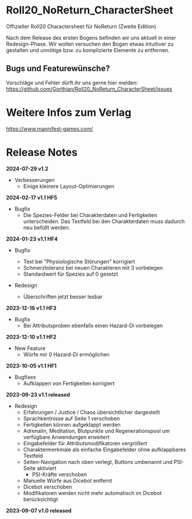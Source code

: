 # Roll20_NoReturn_CharacterSheet
Offizieller Roll20 Charactersheet für NoReturn (Zweite Edition)

Nach dem Release des ersten Bogens befinden wir uns aktuell in einer Redesign-Phase.
Wir wollen versuchen den Bogen etwas intuitiver zu gestalten und unnötige bzw. zu komplizierte Elemente zu entfernen.

## Bugs und Featurewünsche?
Vorschläge und Fehler dürft ihr uns gerne hier melden:
https://github.com/Gorthian/Roll20_NoReturn_CharacterSheet/issues

# Weitere Infos zum Verlag
https://www.mannifest-games.com/

# Release Notes

**2024-07-29 v1.2**

* Verbesserungen
    * Einige kleinere Layout-Optimierungen

**2024-02-17 v1.1 HF5**

* Bugfix
    * Die Spezies-Felder bei Charakterdaten und Fertigkeiten unterscheiden. Das Textfeld bei den Charakterdaten muss dadurch neu befüllt werden.

**2024-01-23 v1.1 HF4**

* Bugfix
    * Text bei "Physiologische Störungen" korrigiert
    * Schmerztoleranz bei neuen Charakteren mit 3 vorbelegen
    * Standardwert für Spezies auf 0 gesetzt

* Redesign
    * Überschriften jetzt besser lesbar

**2023-12-16 v1.1 HF3**

* Bugfix
    * Bei Attributsproben ebenfalls einen Hazard-Di vorbelegen

**2023-12-10 v1.1 HF2**

* New Feature
  * Würfe mir 0 Hazard-Di ermöglichen

**2023-10-05 v1.1 HF1**

* Bugfixes
  * Aufklappen von Fertigkeiten korrigiert

**2023-09-23 v1.1 released**

* Redesign
  * Erfahrungen / Justice / Chaos übersichtlicher dargestellt
  * Sprachkentnisse auf Seite 1 verschoben
  * Fertigkeiten können aufgeklappt werden
  * Adrenalin, Meditation, Blutpunkte und Regenerationspool um verfügbare Anwendungen erweitert
  * Eingabefelder für Attributsmodifikatoren vergrößert
  * Charaktermerkmale als einfache Eingabefelder ohne aufklappbares Textfeld
  * Seiten-Navigation nach oben verlegt, Buttons umbenannt und PSI-Seite aktiviert
       * PSI-Kräfte verschoben
  * Manuelle Würfe aus Dicebot entfernt
  * Dicebot verschoben
  * Modifikatoren werden nicht mehr automatisch im Dicebot berücksichtigt

**2023-09-07 v1.0 released**
